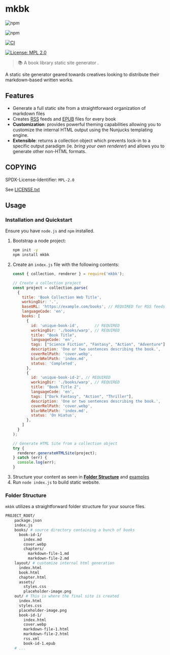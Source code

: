 # mkbk
![npm](https://img.shields.io/npm/dw/mkbk)

![npm](https://img.shields.io/npm/v/mkbk)

[![CI](https://github.com/JessebotX/mkbk.js/actions/workflows/testing.yml/badge.svg)](https://github.com/JessebotX/mkbk.js/actions/workflows/testing.yml)

[![License: MPL 2.0](https://img.shields.io/badge/License-MPL_2.0-brightgreen.svg)](https://opensource.org/licenses/MPL-2.0)

> 📚 A book library static site generator .

A static site generator geared towards creatives looking to distribute their markdown-based written works.

## Features
- Generate a full static site from a straightforward organization of markdown files
- Creates [RSS](https://en.wikipedia.org/wiki/RSS) feeds and [EPUB](https://en.wikipedia.org/wiki/EPUB) files for every book
- **Customization**: provides powerful theming capabilities allowing you to customize the internal HTML output using the Nunjucks templating engine.
- **Extensible**: returns a collection object which prevents lock-in to a specific output paradigm (ie. _bring your own renderer_) and allows you to generate other non-HTML formats.

## COPYING
SPDX-License-Identifier: `MPL-2.0`

See [LICENSE.txt](LICENSE.txt)

## Usage
### Installation and Quickstart
Ensure you have `node.js` and `npm` installed.

1. Bootstrap a node project:
   ```bash
   npm init -y
   npm install mkbk
   ```
2. Create an `index.js` file with the following contents:
   ```js
   const { collection, renderer } = require('mkbk');

   // Create a collection project
   const project = collection.parse(
     {
       title: 'Book Collection Web Title',
       workingDir: '.',
       baseURL: 'https://example.com/books', // REQUIRED for RSS feeds
       languageCode: 'en',
       books: [
         {
           id: 'unique-book-id',       // REQUIRED
           workingDir: './books/warp', // REQUIRED
           title: "Book Title",
           languageCode: 'en',
           tags: ["Science Fiction", "Fantasy", "Action", "Adventure"],
           description: 'One or two sentences describing the book.',
           coverRelPath: 'cover.webp',
           blurbRelPath: 'index.md',
           status: 'Completed',
         },
         {
           id: 'unique-book-id-2', // REQUIRED
           workingDir: './books/warp', // REQUIRED
           title: "Book Title 2",
           languageCode: 'en',
           tags: ["Dark Fantasy", "Action", "Thriller"],
           description: 'One or two sentences describing the book.',
           coverRelPath: 'cover.webp',
           blurbRelPath: 'index.md',
           status: 'On Hiatus',
         },
       ]
     }
   );

   // Generate HTML Site from a collection object
   try {
     renderer.generateHTMLSite(project);
   } catch (err) {
     console.log(err);
   }
   ```
3. Structure your content as seen in [**Folder Structure**](#folder-structure) and [examples](testdata/)
4. Run `node index.js` to build static website.

### Folder Structure
`mkbk` utilizes a straightforward folder structure for your source files.

```bash
PROJECT_ROOT/
    package.json
    index.js
    books/ # source directory containing a bunch of books
      book-id-1/
        index.md
        cover.webp
        chapters/
          markdown-file-1.md
          markdown-file-2.md
    layout/ # customize internal html generation
      index.html
      book.html
      chapter.html
      assets/
        styles.css
        placeholder-image.png
    out/ # This is where the final site is created
      index.html
      styles.css
      placeholder-image.png
      book-id-1/
        index.html
        cover.webp
        markdown-file-1.html
        markdown-file-2.html
        rss.xml
        book-id-1.epub
    # ...
```
